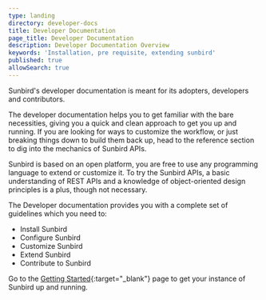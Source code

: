 ```yaml
---
type: landing
directory: developer-docs
title: Developer Documentation 
page_title: Developer Documentation
description: Developer Documentation Overview
keywords: 'Installation, pre requisite, extending sunbird'
published: true
allowSearch: true
---
```


Sunbird's developer documentation is meant for its adopters, developers and contributors.   

The developer documentation helps you to get familiar with the bare necessities, giving you a quick and clean approach to get you up and running. If you are looking for ways to customize the workflow, or just breaking things down to build them back up, head to the reference section to dig into the mechanics of Sunbird APIs.

Sunbird is based on an open platform, you are free to use any programming language to extend or customize it. To try the Sunbird APIs, a basic understanding of REST APIs and a knowledge of object-oriented design principles is a plus, though not necessary.

The Developer documentation provides you with a complete set of guidelines which you need to:

   - Install Sunbird
   - Configure Sunbird
   - Customize Sunbird
   - Extend Sunbird
   - Contribute to Sunbird

Go to the [Getting Started](developer-docs/getting_started/){:target="_blank"} page to get your instance of Sunbird up and running.
